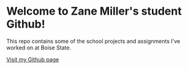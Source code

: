 # Welcome to Zane Miller's student Github!

This repo contains some of the school projects and assignments I've worked on at Boise State.

[Visit my Github page](github.com/zanemiller148)
